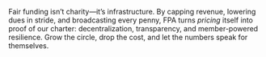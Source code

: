 Fair funding isn’t charity—it’s infrastructure. By capping revenue, lowering dues in stride, and broadcasting every penny, FPA turns _pricing_ itself into proof of our charter: decentralization, transparency, and member-powered resilience. Grow the circle, drop the cost, and let the numbers speak for themselves.